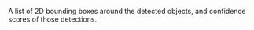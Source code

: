 A list of 2D bounding boxes around the detected objects, and confidence scores of those detections.
